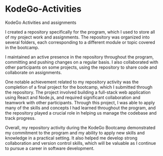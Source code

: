 # KodeGo-Activities
KodeGo Activities and assignments


 I created a repository specifically for the program, which I used to store all of my project work and assignments. The repository was organized into several folders, each corresponding to a different module or topic covered in the bootcamp.
 
 I maintained an active presence in the repository throughout the program, committing and pushing changes on a regular basis. I also collaborated with other participants on some projects, using the repository to share code and collaborate on assignments.

One notable achievement related to my repository activity was the completion of a final project for the bootcamp, which I submitted through the repository. The project involved building a full-stack web application using React and Node.js, and required significant collaboration and teamwork with other participants. Through this project, I was able to apply many of the skills and concepts I had learned throughout the program, and the repository played a crucial role in helping us manage the codebase and track progress.

Overall, my repository activity during the KodeGo Bootcamp demonstrated my commitment to the program and my ability to apply new skills and knowledge in a practical setting. It also helped me develop strong collaboration and version control skills, which will be valuable as I continue to pursue a career in software development.

